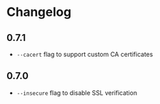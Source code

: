 # Changelog

## 0.7.1

* `--cacert` flag to support custom CA certificates

## 0.7.0

* `--insecure` flag to disable SSL verification